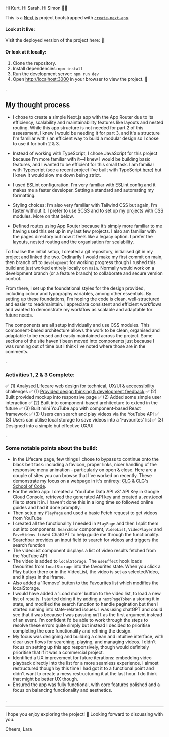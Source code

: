 Hi Kurt, Hi Sarah, Hi Simon 👋🏼

This is a [Next.js](https://nextjs.org) project bootstrapped with [`create-next-app`](https://nextjs.org/docs/app/api-reference/cli/create-next-app).

#### Look at it live:

Visit the deployed version of the project here: 🎉

#### Or look at it locally:

1. Clone the repository.
2. Install dependencies: `npm install`
3. Run the development server: `npm run dev`
4. Open [http://localhost:3000](http://localhost:3000) in your browser to view the project. 🎉

.

## My thought process

- I chose to create a simple Next.js app with the App Router due to its efficiency, scalability and maintainability features like layouts and nested routing. While this app structure is not needed for part 2 of this assessment, I knew I would be needing it for part 3, and it's a structure I'm familiar with / an efficient way to build a modular design so I chose to use it for both 2 & 3.

- Instead of working with TypeScript, I chose JavaScript for this project because I’m more familiar with it—I knew I would be building basic features, and I wanted to be efficient for this small task. I am familiar with Typescript (see a recent project I’ve built with TypeScript [here](https://github.com/lulen11/airtime-website)) but I knew it would slow me down being strict.

- I used ESLint configuration. I'm very familiar with ESLint config and it makes me a faster developer. Setting a standard and automating my formatting.

- Styling choices: I’m also very familiar with Tailwind CSS but again, I’m faster without it. I prefer to use SCSS and to set up my projects with CSS modules. More on that below.

- Defined routes using App Router because it’s simply more familiar to me having used this set up in my last few projects. I also am familiar with the pages directory but now it feels like a legacy option. I prefer the layouts, nested routing and the organisation for scalability.

To finalise the initial setup, I created a git repository, initialised git in my project and linked the two. Ordinarily I would make my first commit on main, then branch off to `development` for working progress though I rushed this build and just worked entirely locally on `main`. Normally would work on a development branch (or a feature branch) to collaborate and secure version control.

From there, I set up the foundational styles for the design provided, including colour and typography variables, among other essentials. By setting up these foundations, I'm hoping the code is clean, well-structured and easier to read/maintain. I appreciate consistent and efficient workflows and wanted to demonstrate my workflow as scalable and adaptable for future needs.

The components are all setup individually and use CSS modules. This component-based architecture allows the work to be clean, organised and adaptable to be reused and easily maintained across the project. Some sections of the site haven't been moved into components just because I was running out of time but I think I've noted where those are in the comments.

.

### Activities 1, 2 & 3 Complete:

✅ (1) Analysed Lifecare web design for technical, UX/UI & acceessibility challenges
✅ (1) [Provided design thinking & development feedback](https://www.figma.com/design/1IbUzPhZHXhmPFaEaigCLd/FED-Job-Interview-Page-Design?node-id=0-1&t=moj76XSjlczbNEH9-1)
✅ (2) Built provided mockup into responsive page
✅ (2) Added some simple user interaction
✅ (2) Built into component-based architecture to extend in the future
✅ (3) Built mini YouTube app with component-based React framework
✅ (3) Users can search and play videos via the YouTube API
✅ (3) Users can utilise local storage to save videos into a 'Favourites' list
✅ (3) Designed into a simple but effective UX/UI

.

### Some notable points about the build:

- In the Lifecare page, few things I chose to bypass to continue onto the black belt task: including a favicon, proper links, nicer handling of the responsive menu animation - particularly on open & close. Here are a couple of sites you can browse that I've worked on recently. These demonstrate my focus on a webpage in it's entirety: [CLG](https://www.codelikeagirl.com/) & CLG's [School of Code](https://learnto.codelikeagirl.com/).
- For the video app: I created a 'YouTube Data API v3' API Key in Google Cloud Console, retrieved the generated API key and created a _.env.local_ file to store it in. I haven't done this in a long time so followed online guides and had it done promptly.
- Then setup my `PlayPage` and used a basic Fetch request to get videos from YouTube
- I created all the functionality I needed in `PlayPage` and then I split them out into components: `Searchbar` component, `VideoList`, `VideoPlayer` and `FaveVideos`. I used ChatGPT to help guide me through the functionality.
- Searchbar provides an input field to search for videos and triggers the search function
- The videoList component displays a list of video results fetched from the YouTube API
- The video is added to `localStorage`. The `useEffect` hook loads favourites from `localStorage` into the favourites state. When you click a Play button there or in the VideoList, the video is set as selectedVideo, and it plays in the iframe.
- Also added a 'Remove' button to the Favourites list which modifies the localStorage.
- I would have added a 'Load more' button to the video list, to load a new list of results. I started doing it by adding a `nextPageToken` a storing it in state, and modified the search function to handle pagination but then I started running into state-related issues. I was using chatGPT and could see that it was because I was passing `null` as the first argument instead of an event. I’m confident I’d be able to work through the steps to resolve these errors quite simply but instead I decided to prioritise completing the core functionality and refining the design.
- My focus was designing and building a clean and intuitive interface, with clear user flows for searching, playing, and managing videos. I didn't focus on setting up this app responsively, though would definitely prioritise that if it was a commercial project.
- Identified a UX improvement for future iterations: embedding video playback directly into the list for a more seamless experience. I almost restructured though by this time I had got it to a functional point and didn't want to create a mess restructuring it at the last hour. I do think that might be better UX though.
- Ensured the app was fully functional, with core features polished and a focus on balancing functionality and aesthetics.

.

---

I hope you enjoy exploring the project! 🎉 Looking forward to discussing with you.

Cheers,
Lara
